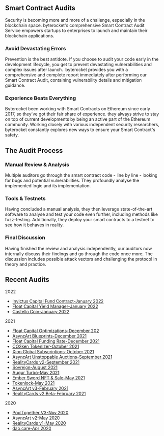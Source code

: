 <!-- # ByteRocket -->

## Smart Contract Audits

Security is becoming more and more of a challenge, especially in the blockchain space. byterocket's comprehensive Smart Contract Audit Service empowers startups to enterprises to launch and maintain their blockchain applications.

### Avoid Devastating Errors

Prevention is the best antidote. If you choose to audit your code early in the development lifecycle, you get to prevent devastating vulnerabilities and complex issues after launch. ‍ byterocket provides you with a comprehensive and complete report immediately after performing our Smart Contract Audit, containing vulnerability details and mitigation guidance.

### Experience Beats Everything

Byterocket been working with Smart Contracts on Ethereum since early 2017, so they've got their fair share of experience. they always strive to stay on top of current developments by being an active part of the Ethereum community. Working closely with various independent security researchers, byterocket constantly explores new ways to ensure your Smart Contract's safety.

## The Audit Process

### Manual Review & Analysis

Multiple auditors go through the smart contract code - line by line - looking for bugs and potential vulnerabilities. They profoundly analyse the implemented logic and its implementation.

### Tools & Testnets

Having concluded a manual analysis, they then leverage state-of-the-art software to analyse and test your code even further, including methods like fuzz-testing. Additionally, they deploy your smart contracts to a testnet to see how it behaves in reality.

### Final Discussion

Having finished the review and analysis independently, our auditors now internally discuss their findings and go through the code once more. The discussion includes possible attack vectors and challenging the protocol in theory and practice.

## Recent Audits

2022

- [Invictus Capital Fund Contract-January 2022](https://byterocket.com/audit/invictus-capital-fund-contract)
- [Float Capital Yield Manager-January 2022](https://byterocket.com/audit/float-capital-yield-manager)
- [Castello Coin-January 2022](https://byterocket.com/audit/castello-coin)

2021

- [Float Capital Optimizations-December 202](https://byterocket.com/audit/float-capital-optimizations)
- [AsyncArt Blueprints-December 2021](https://byterocket.com/audit/asyncart-blueprints)
- [Float Capital Funding Rate-December 2021](https://byterocket.com/audit/float-capital-funding-rate)
- [CO2ken Tokenizer-October 2021](https://byterocket.com/audit/co2ken-tokenizer)
- [Xion Global Subscriptions-October 2021](https://byterocket.com/audit/xion-global-subscriptions)
- [AsyncArt Unstoppable Auctions-September 2021](https://byterocket.com/audit/asyncart-unstoppable-auctions)
- [RealityCards v2-September 2021](https://byterocket.com/audit/realitycards-v2)
- [Sovreign-August 2021](https://byterocket.com/audit/sovreign)
- [Augur Turbo-May 2021](https://byterocket.com/audit/augur-turbo)
- [Ember Sword NFT & Sale-May 2021](https://byterocket.com/audit/ember-sword)
- [Tokenlock-May 2021](https://byterocket.com/audit/tokenlock)
- [AsyncArt v3-February 2021](https://byterocket.com/audit/asyncart-v3)
- [RealityCards v2 Beta-February 2021](https://byterocket.com/audit/realitycards-v2-beta)

2020

- [PoolTogether V3-Nov 2020](https://byterocket.com/audit/pooltogether-v3)
- [AsyncArt v2-May 2020](https://byterocket.com/audit/async-art-v2)
- [RealityCards v1-May 2020](https://byterocket.com/audit/realitycards-v1)
- [dao.care-Apr 2020](https://byterocket.com/audit/dao-care)